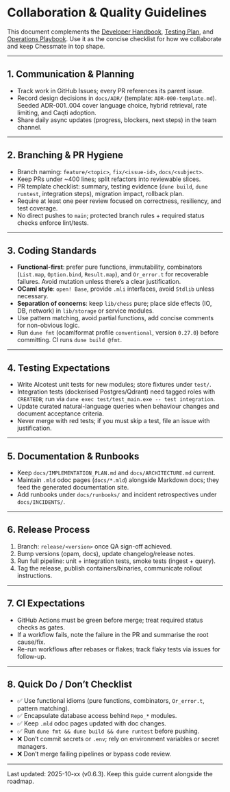 # Collaboration & Quality Guidelines

This document complements the [Developer Handbook](DEVELOPER.md), [Testing Plan](TESTING.md), and [Operations Playbook](OPERATIONS.md). Use it as the concise checklist for how we collaborate and keep Chessmate in top shape.

---

## 1. Communication & Planning
- Track work in GitHub Issues; every PR references its parent issue.
- Record design decisions in `docs/ADR/` (template: `ADR-000-template.md`). Seeded ADR-001..004 cover language choice, hybrid retrieval, rate limiting, and Caqti adoption.
- Share daily async updates (progress, blockers, next steps) in the team channel.

---

## 2. Branching & PR Hygiene
- Branch naming: `feature/<topic>`, `fix/<issue-id>`, `docs/<subject>`.
- Keep PRs under ~400 lines; split refactors into reviewable slices.
- PR template checklist: summary, testing evidence (`dune build`, `dune runtest`, integration steps), migration impact, rollback plan.
- Require at least one peer review focused on correctness, resiliency, and test coverage.
- No direct pushes to `main`; protected branch rules + required status checks enforce lint/tests.

---

## 3. Coding Standards
- **Functional-first**: prefer pure functions, immutability, combinators (`List.map`, `Option.bind`, `Result.map`), and `Or_error.t` for recoverable failures. Avoid mutation unless there’s a clear justification.
- **OCaml style**: `open! Base`, provide `.mli` interfaces, avoid `Stdlib` unless necessary.
- **Separation of concerns**: keep `lib/chess` pure; place side effects (IO, DB, network) in `lib/storage` or service modules.
- Use pattern matching, avoid partial functions, add concise comments for non-obvious logic.
- Run `dune fmt` (ocamlformat profile `conventional`, version `0.27.0`) before committing. CI runs `dune build @fmt`.

---

## 4. Testing Expectations
- Write Alcotest unit tests for new modules; store fixtures under `test/`.
- Integration tests (dockerised Postgres/Qdrant) need tagged roles with `CREATEDB`; run via `dune exec test/test_main.exe -- test integration`.
- Update curated natural-language queries when behaviour changes and document acceptance criteria.
- Never merge with red tests; if you must skip a test, file an issue with justification.

---

## 5. Documentation & Runbooks
- Keep `docs/IMPLEMENTATION_PLAN.md` and `docs/ARCHITECTURE.md` current.
- Maintain `.mld` odoc pages (`docs/*.mld`) alongside Markdown docs; they feed the generated documentation site.
- Add runbooks under `docs/runbooks/` and incident retrospectives under `docs/INCIDENTS/`.

---

## 6. Release Process
1. Branch: `release/<version>` once QA sign-off achieved.
2. Bump versions (opam, docs), update changelog/release notes.
3. Run full pipeline: unit + integration tests, smoke tests (ingest + query).
4. Tag the release, publish containers/binaries, communicate rollout instructions.

---

## 7. CI Expectations
- GitHub Actions must be green before merge; treat required status checks as gates.
- If a workflow fails, note the failure in the PR and summarise the root cause/fix.
- Re-run workflows after rebases or flakes; track flaky tests via issues for follow-up.

---

## 8. Quick Do / Don’t Checklist
- ✅ Use functional idioms (pure functions, combinators, `Or_error.t`, pattern matching).
- ✅ Encapsulate database access behind `Repo_*` modules.
- ✅ Keep `.mld` odoc pages updated with doc changes.
- ✅ Run `dune fmt && dune build && dune runtest` before pushing.
- ❌ Don’t commit secrets or `.env`; rely on environment variables or secret managers.
- ❌ Don’t merge failing pipelines or bypass code review.

---

Last updated: 2025-10-xx (v0.6.3). Keep this guide current alongside the roadmap.
